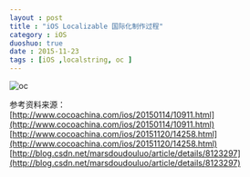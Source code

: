```yaml
---
layout : post
title : "iOS Localizable 国际化制作过程"
category : iOS
duoshuo: true
date : 2015-11-23
tags : [iOS ,localstring, oc ]
---
```



![oc](/res/img/blog/2014/10/28/Android_NDK_IDE_environment_one/Properties_C-C++.png)


参考资料来源：   
[http://www.cocoachina.com/ios/20150114/10911.html](http://www.cocoachina.com/ios/20150114/10911.html)   
[http://www.cocoachina.com/ios/20151120/14258.html](http://www.cocoachina.com/ios/20151120/14258.html)   
[http://blog.csdn.net/marsdoudouluo/article/details/8123297](http://blog.csdn.net/marsdoudouluo/article/details/8123297)   
